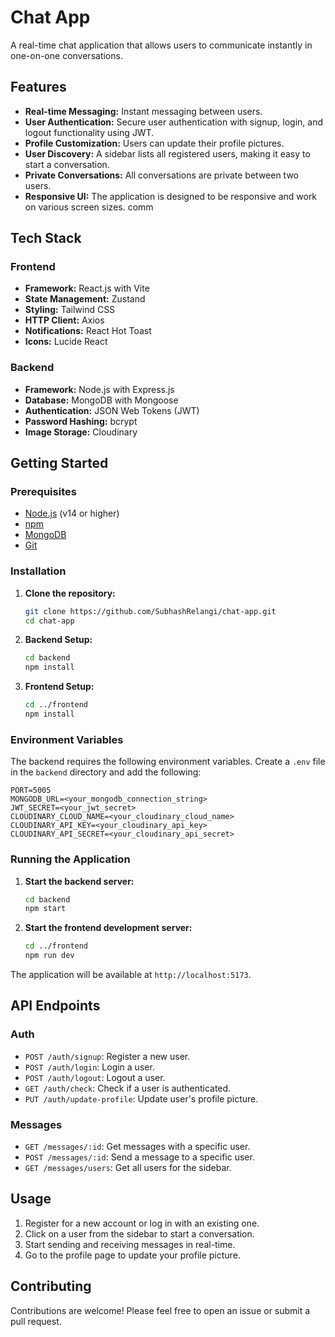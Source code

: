 # Chat App

A real-time chat application that allows users to communicate instantly in one-on-one conversations.

## Features

- **Real-time Messaging:** Instant messaging between users.
- **User Authentication:** Secure user authentication with signup, login, and logout functionality using JWT.
- **Profile Customization:** Users can update their profile pictures.
- **User Discovery:** A sidebar lists all registered users, making it easy to start a conversation.
- **Private Conversations:** All conversations are private between two users.
- **Responsive UI:** The application is designed to be responsive and work on various screen sizes.
comm
## Tech Stack

### Frontend

- **Framework:** React.js with Vite
- **State Management:** Zustand
- **Styling:** Tailwind CSS
- **HTTP Client:** Axios
- **Notifications:** React Hot Toast
- **Icons:** Lucide React

### Backend

- **Framework:** Node.js with Express.js
- **Database:** MongoDB with Mongoose
- **Authentication:** JSON Web Tokens (JWT)
- **Password Hashing:** bcrypt
- **Image Storage:** Cloudinary

## Getting Started

### Prerequisites

- [Node.js](https://nodejs.org/) (v14 or higher)
- [npm](https://www.npmjs.com/)
- [MongoDB](https://www.mongodb.com/)
- [Git](https://git-scm.com/)

### Installation

1.  **Clone the repository:**
    ```bash
    git clone https://github.com/SubhashRelangi/chat-app.git
    cd chat-app
    ```

2.  **Backend Setup:**
    ```bash
    cd backend
    npm install
    ```

3.  **Frontend Setup:**
    ```bash
    cd ../frontend
    npm install
    ```

### Environment Variables

The backend requires the following environment variables. Create a `.env` file in the `backend` directory and add the following:

```
PORT=5005
MONGODB_URL=<your_mongodb_connection_string>
JWT_SECRET=<your_jwt_secret>
CLOUDINARY_CLOUD_NAME=<your_cloudinary_cloud_name>
CLOUDINARY_API_KEY=<your_cloudinary_api_key>
CLOUDINARY_API_SECRET=<your_cloudinary_api_secret>
```

### Running the Application

1.  **Start the backend server:**
    ```bash
    cd backend
    npm start
    ```

2.  **Start the frontend development server:**
    ```bash
    cd ../frontend
    npm run dev
    ```

The application will be available at `http://localhost:5173`.

## API Endpoints

### Auth

- `POST /auth/signup`: Register a new user.
- `POST /auth/login`: Login a user.
- `POST /auth/logout`: Logout a user.
- `GET /auth/check`: Check if a user is authenticated.
- `PUT /auth/update-profile`: Update user's profile picture.

### Messages

- `GET /messages/:id`: Get messages with a specific user.
- `POST /messages/:id`: Send a message to a specific user.
- `GET /messages/users`: Get all users for the sidebar.

## Usage

1.  Register for a new account or log in with an existing one.
2.  Click on a user from the sidebar to start a conversation.
3.  Start sending and receiving messages in real-time.
4.  Go to the profile page to update your profile picture.

## Contributing

Contributions are welcome! Please feel free to open an issue or submit a pull request.
